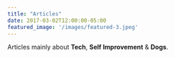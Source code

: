 ```yaml
---
title: "Articles"
date: 2017-03-02T12:00:00-05:00
featured_image: '/images/featured-3.jpeg'
---
```


Articles mainly about **Tech**, **Self Improvement** & **Dogs**.
